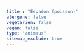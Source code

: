 ```yaml
---
title : "Espadon (poisson)"
alergene: false
vegetarien: false
vegan: false
type: "animaux"
sitemap_exclude: true
--- 
```

